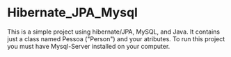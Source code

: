 ﻿# Hibernate_JPA_Mysql
 This is a simple project using hibernate/JPA, MySQL, and Java. It contains just a class named Pessoa ("Person") and your atributes.
To run this project you must have Mysql-Server installed on your computer.

